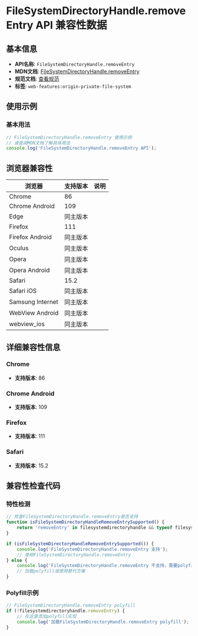 # FileSystemDirectoryHandle.removeEntry API 兼容性数据

## 基本信息

- **API名称**: `FileSystemDirectoryHandle.removeEntry`
- **MDN文档**: [FileSystemDirectoryHandle.removeEntry](https://developer.mozilla.org/docs/Web/API/FileSystemDirectoryHandle/removeEntry)
- **规范文档**: [查看规范](https://fs.spec.whatwg.org/#api-filesystemdirectoryhandle-removeentry)
- **标签**: `web-features:origin-private-file-system`

## 使用示例

### 基本用法

```javascript
// FileSystemDirectoryHandle.removeEntry 使用示例
// 请查阅MDN文档了解具体用法
console.log('FileSystemDirectoryHandle.removeEntry API');
```

## 浏览器兼容性

| 浏览器 | 支持版本 | 说明 |
|--------|----------|------|
| Chrome | 86 |  |
| Chrome Android | 109 |  |
| Edge | 同主版本 |  |
| Firefox | 111 |  |
| Firefox Android | 同主版本 |  |
| Oculus | 同主版本 |  |
| Opera | 同主版本 |  |
| Opera Android | 同主版本 |  |
| Safari | 15.2 |  |
| Safari iOS | 同主版本 |  |
| Samsung Internet | 同主版本 |  |
| WebView Android | 同主版本 |  |
| webview_ios | 同主版本 |  |

## 详细兼容性信息

### Chrome

- **支持版本**: 86

### Chrome Android

- **支持版本**: 109

### Firefox

- **支持版本**: 111

### Safari

- **支持版本**: 15.2

## 兼容性检查代码

### 特性检测

```javascript
// 检查FileSystemDirectoryHandle.removeEntry是否支持
function isFileSystemDirectoryHandleRemoveEntrySupported() {
    return 'removeEntry' in filesystemdirectoryhandle && typeof filesystemdirectoryhandle.removeEntry === 'function';
}

if (isFileSystemDirectoryHandleRemoveEntrySupported()) {
    console.log('FileSystemDirectoryHandle.removeEntry 支持');
    // 使用FileSystemDirectoryHandle.removeEntry
} else {
    console.log('FileSystemDirectoryHandle.removeEntry 不支持，需要polyfill');
    // 加载polyfill或使用替代方案
}
```

### Polyfill示例

```javascript
// FileSystemDirectoryHandle.removeEntry polyfill
if (!filesystemdirectoryhandle.removeEntry) {
    // 在这里添加polyfill实现
    console.log('加载FileSystemDirectoryHandle.removeEntry polyfill');
}
```

